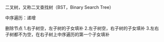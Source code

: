 二叉树，又称二叉查找树（BST，Binary Search Tree）

中序遍历：递增

删除节点
1.右子树空，左子树的子女填补
2.左子树空，右子树的子女填补
3.左右子树都不为空，在右子树上中序遍历的第一个子女填补
